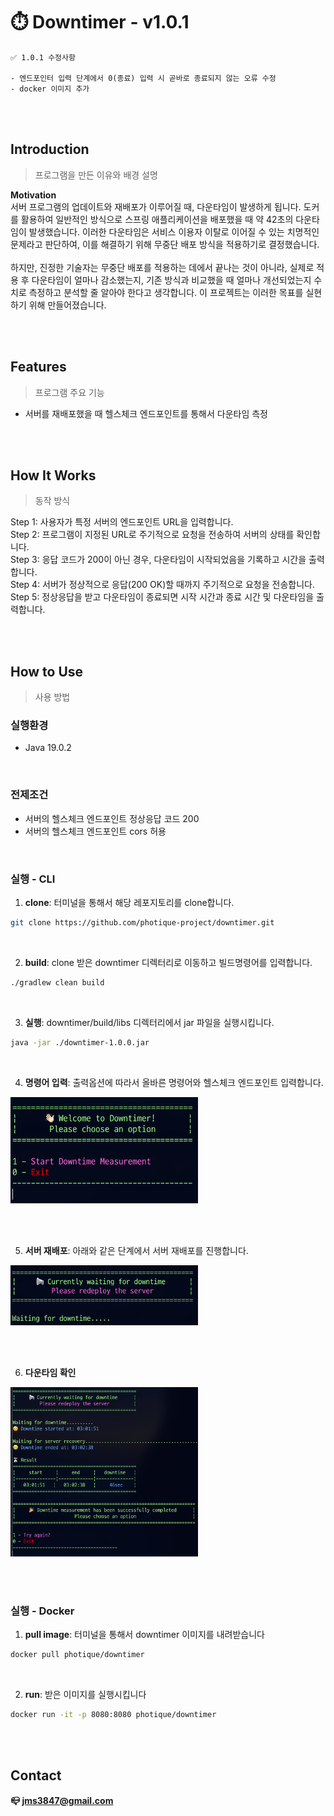 # ⏱️ Downtimer - v1.0.1

```shell
✅ 1.0.1 수정사항

- 엔드포인터 입력 단계에서 0(종료) 입력 시 곧바로 종료되지 않는 오류 수정
- docker 이미지 추가
```

<br><br>

## Introduction
> 프로그램을 만든 이유와 배경 설명

**Motivation**  
서버 프로그램의 업데이트와 재배포가 이루어질 때, 다운타임이 발생하게 됩니다. 도커를 활용하여 일반적인 방식으로 스프링 애플리케이션을 배포했을 때 
약 42초의 다운타임이 발생했습니다. 이러한 다운타임은 서비스 이용자 이탈로 이어질 수 있는 치명적인 문제라고 판단하여, 이를 해결하기 위해 
무중단 배포 방식을 적용하기로 결정했습니다.<br>  
하지만, 진정한 기술자는 무중단 배포를 적용하는 데에서 끝나는 것이 아니라, 실제로 적용 후 다운타임이 얼마나 감소했는지, 기존 방식과 비교했을 때 
얼마나 개선되었는지 수치로 측정하고 분석할 줄 알아야 한다고 생각합니다. 이 프로젝트는 이러한 목표를 실현하기 위해 만들어졌습니다.

<br><br>

## Features
> 프로그램 주요 기능

- 서버를 재배포했을 때 헬스체크 엔드포인트를 통해서 다운타임 측정


<br><br>


## How It Works
> 동작 방식

Step 1: 사용자가 특정 서버의 엔드포인트 URL을 입력합니다.  
Step 2: 프로그램이 지정된 URL로 주기적으로 요청을 전송하여 서버의 상태를 확인합니다.  
Step 3: 응답 코드가 200이 아닌 경우, 다운타임이 시작되었음을 기록하고 시간을 출력합니다.  
Step 4: 서버가 정상적으로 응답(200 OK)할 때까지 주기적으로 요청을 전송합니다.  
Step 5: 정상응답을 받고 다운타임이 종료되면 시작 시간과 종료 시간 및 다운타임을 출력합니다.  

<br><br>

## How to Use
> 사용 방법


### 실행환경
- Java 19.0.2

<br>

### 전제조건
- 서버의 헬스체크 엔드포인트 정상응답 코드 200
- 서버의 헬스체크 엔드포인트 cors 허용

<br>

### 실행 - CLI
1. **clone**: 터미널을 통해서 해당 레포지토리를 clone합니다.
```zsh
git clone https://github.com/photique-project/downtimer.git
```

<br>

2. **build**: clone 받은 downtimer 디렉터리로 이동하고 빌드명령어를 입력합니다.
```zsh
./gradlew clean build
```

<br>

3. **실행**: downtimer/build/libs 디렉터리에서 jar 파일을 실행시킵니다. 
```zsh
java -jar ./downtimer-1.0.0.jar
```

<br>

4. **명령어 입력**: 출력옵션에 따라서 올바른 명령어와 헬스체크 엔드포인트 입력합니다.

<img src="assets/start.png" width="300">

<br><br>


5. **서버 재배포**: 아래와 같은 단계에서 서버 재배포를 진행합니다.

<img src="assets/input.png" width="300">


<br><br>


6. **다운타임 확인**

<img src="assets/result.png" width="300">

<br><br>


### 실행 - Docker
1. **pull image**: 터미널을 통해서 downtimer 이미지를 내려받습니다
```zsh
docker pull photique/downtimer
```

<br>

2. **run**: 받은 이미지를 실행시킵니다
```zsh
docker run -it -p 8080:8080 photique/downtimer
```

<br><br>

## Contact
**📪 jms3847@gmail.com**